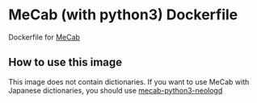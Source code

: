 # MeCab (with python3) Dockerfile
Dockerfile for [MeCab](http://taku910.github.io/mecab/)

## How to use this image

This image does not contain dictionaries.
If you want to use MeCab with Japanese dictionaries, you should use [mecab-python3-neologd](https://hub.docker.com/r/mats16/mecab-python3-neologd/)
